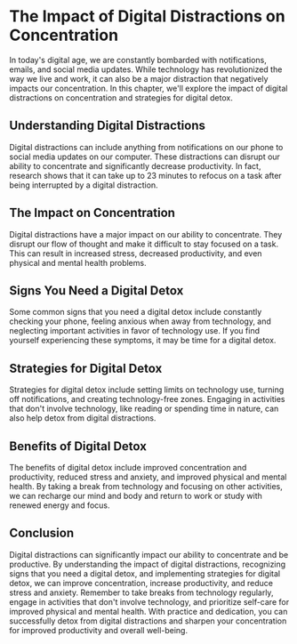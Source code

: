The Impact of Digital Distractions on Concentration
=============================================================================

In today's digital age, we are constantly bombarded with notifications, emails, and social media updates. While technology has revolutionized the way we live and work, it can also be a major distraction that negatively impacts our concentration. In this chapter, we'll explore the impact of digital distractions on concentration and strategies for digital detox.

Understanding Digital Distractions
----------------------------------

Digital distractions can include anything from notifications on our phone to social media updates on our computer. These distractions can disrupt our ability to concentrate and significantly decrease productivity. In fact, research shows that it can take up to 23 minutes to refocus on a task after being interrupted by a digital distraction.

The Impact on Concentration
---------------------------

Digital distractions have a major impact on our ability to concentrate. They disrupt our flow of thought and make it difficult to stay focused on a task. This can result in increased stress, decreased productivity, and even physical and mental health problems.

Signs You Need a Digital Detox
------------------------------

Some common signs that you need a digital detox include constantly checking your phone, feeling anxious when away from technology, and neglecting important activities in favor of technology use. If you find yourself experiencing these symptoms, it may be time for a digital detox.

Strategies for Digital Detox
----------------------------

Strategies for digital detox include setting limits on technology use, turning off notifications, and creating technology-free zones. Engaging in activities that don't involve technology, like reading or spending time in nature, can also help detox from digital distractions.

Benefits of Digital Detox
-------------------------

The benefits of digital detox include improved concentration and productivity, reduced stress and anxiety, and improved physical and mental health. By taking a break from technology and focusing on other activities, we can recharge our mind and body and return to work or study with renewed energy and focus.

Conclusion
----------

Digital distractions can significantly impact our ability to concentrate and be productive. By understanding the impact of digital distractions, recognizing signs that you need a digital detox, and implementing strategies for digital detox, we can improve concentration, increase productivity, and reduce stress and anxiety. Remember to take breaks from technology regularly, engage in activities that don't involve technology, and prioritize self-care for improved physical and mental health. With practice and dedication, you can successfully detox from digital distractions and sharpen your concentration for improved productivity and overall well-being.
